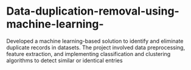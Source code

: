 # Data-duplication-removal-using-machine-learning-
Developed a machine learning-based solution to identify and eliminate duplicate records in datasets. The project involved data preprocessing, feature extraction, and implementing classification and clustering algorithms to detect similar or identical entries
